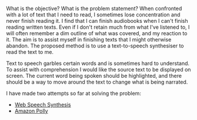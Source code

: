 What is the objective? What is the problem statement? When confronted
with a lot of text that I need to read, I sometimes lose concentration
and never finish reading it. I find that I can finish audiobooks when I
can't finish reading written texts. Even if I don't retain much from
what I've listened to, I will often remember a dim outline of what was
covered, and my reaction to it. The aim is to assist myself in finishing
texts that I might otherwise abandon. The proposed method is to use a
text-to-speech synthesiser to read the text to me.

Text to speech garbles certain words and is sometimes hard to
understand. To assist with comprehension I would like the source text to
be displayed on screen. The current word being spoken should be
highlighted, and there should be a way to move around the text to change
what is being narrated.

I have made two attempts so far at solving the problem:

  - [Web Speech Synthesis](web-speech-synthesis/)
  - [Amazon Polly](amazon-polly/)
